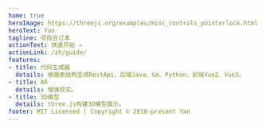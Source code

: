 ```yaml
---
home: true
heroImage: https://threejs.org/examples/misc_controls_pointerlock.html
heroText: Yan
tagline: 项目合订本
actionText: 快速开始 →
actionLink: /zh/guide/
features:
- title: 代码生成器
  details: 根据表结构生成RestApi，后端Java、Go、Python，前端Vue2、Vue3。
- title: AR
  details: 增强现实。
- title: 3D模型
  details: three.js构建3D模型展示。
footer: MIT Licensed | Copyright © 2018-present Yan
---
```

